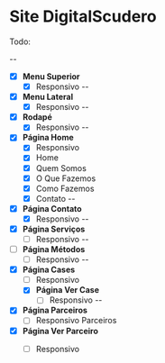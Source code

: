 # Site DigitalScudero

Todo:

--
- [x] **Menu Superior**
  - [x] Responsivo
--
- [x] **Menu Lateral**
  - [x] Responsivo
--
- [x] **Rodapé**
  - [x] Responsivo
--
- [x] **Página Home**
  - [x] Responsivo
  - [x] Home
  - [x] Quem Somos
  - [x] O Que Fazemos
  - [x] Como Fazemos
  - [x] Contato
--
- [x] **Página Contato**
  - [x] Responsivo
--
- [x] **Página Serviços**
  - [ ] Responsivo
--
- [ ] **Página Métodos**
  - [ ] Responsivo
--
- [x] **Página Cases**
  - [ ] Responsivo
  - [x] **Página Ver Case**
    - [ ] Responsivo
--
- [x] **Página Parceiros**
  - [ ] Responsivo Parceiros
- [x] **Página Ver Parceiro**
  - [ ] Responsivo


